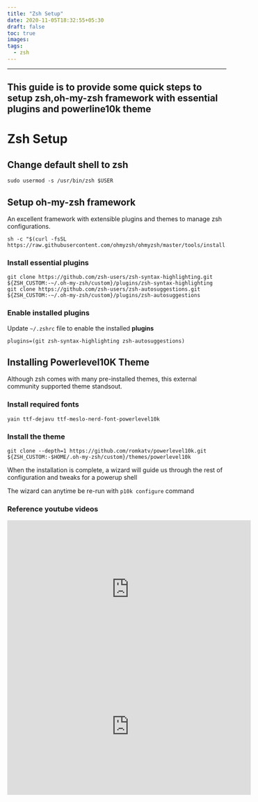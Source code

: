 ```yaml
---
title: "Zsh Setup"
date: 2020-11-05T18:32:55+05:30
draft: false
toc: true
images:
tags:
  - zsh
---
```


---
This guide is to provide some quick steps to setup zsh,oh-my-zsh framework with essential plugins and powerline10k theme
---

# Zsh Setup

## Change default shell to zsh

```shell
sudo usermod -s /usr/bin/zsh $USER
```

## Setup oh-my-zsh framework

An excellent framework with extensible plugins and themes to manage zsh configurations.

```shell
sh -c "$(curl -fsSL https://raw.githubusercontent.com/ohmyzsh/ohmyzsh/master/tools/install.sh)"
```

### Install essential plugins

```shell
git clone https://github.com/zsh-users/zsh-syntax-highlighting.git ${ZSH_CUSTOM:-~/.oh-my-zsh/custom}/plugins/zsh-syntax-highlighting
git clone https://github.com/zsh-users/zsh-autosuggestions.git ${ZSH_CUSTOM:-~/.oh-my-zsh/custom}/plugins/zsh-autosuggestions
```

### Enable installed plugins

Update `~/.zshrc` file to enable the installed **plugins**

```i\
plugins=(git zsh-syntax-highlighting zsh-autosuggestions)
```

## Installing Powerlevel10K Theme

Although zsh comes with many pre-installed themes, this external community supported theme standsout.

### Install required fonts

```shell
yain ttf-dejavu ttf-meslo-nerd-font-powerlevel10k
```

### Install the theme

```shell
git clone --depth=1 https://github.com/romkatv/powerlevel10k.git ${ZSH_CUSTOM:-$HOME/.oh-my-zsh/custom}/themes/powerlevel10k
```

When the installation is complete, a wizard will guide us through the rest of configuration and tweaks for a powerup shell

The wizard can anytime be re-run with `p10k configure` command

### Reference youtube videos

<iframe width="560" height="315" src="https://www.youtube.com/embed/A6xWiqOpulI" frameborder="0" allow="accelerometer; autoplay; clipboard-write; encrypted-media; gyroscope; picture-in-picture" allowfullscreen></iframe>

<iframe width="560" height="315" src="https://www.youtube.com/embed/dg1tK50UVGI" frameborder="0" allow="accelerometer; autoplay; clipboard-write; encrypted-media; gyroscope; picture-in-picture" allowfullscreen></iframe>
